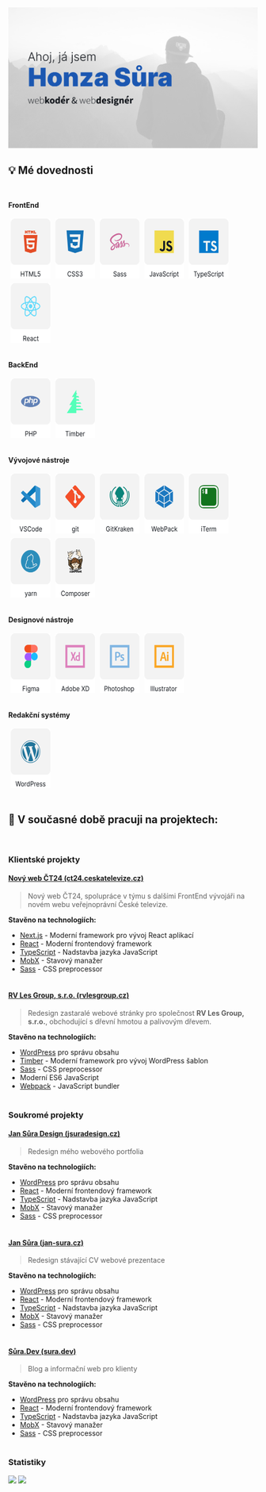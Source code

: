 <picture>
  <source media="(prefers-color-scheme: dark)" srcset="https://github.com/jsuradesign/jsuradesign/blob/master/assets/hero-bg-dark.png?raw=true">
  <img src="https://github.com/jsuradesign/jsuradesign/blob/master/assets/hero-bg-light.png?raw=true">
</picture>

<br />

## 💡 Mé dovednosti

<br />

**FrontEnd**

<div>
    <picture>
        <source media="(prefers-color-scheme: dark)" srcset="https://github.com/jsuradesign/jsuradesign/blob/master/assets/html-dark.svg?raw=true">
        <img align="left" src="https://github.com/jsuradesign/jsuradesign/blob/master/assets/html-light.svg?raw=true" title="HTML5" vspace="5" hspace="5" width="80" height="120">
    </picture>
    <picture>
        <source media="(prefers-color-scheme: dark)" srcset="https://github.com/jsuradesign/jsuradesign/blob/master/assets/css-dark.svg?raw=true">
        <img align="left" src="https://github.com/jsuradesign/jsuradesign/blob/master/assets/css-light.svg?raw=true" title="CSS" vspace="5" hspace="5" width="80" height="120">
    </picture>
    <picture>
        <source media="(prefers-color-scheme: dark)" srcset="https://github.com/jsuradesign/jsuradesign/blob/master/assets/sass-dark.svg?raw=true">
        <img align="left" src="https://github.com/jsuradesign/jsuradesign/blob/master/assets/sass-light.svg?raw=true" title="Sass" vspace="5" hspace="5" width="80" height="120">
    </picture>
    <picture>
        <source media="(prefers-color-scheme: dark)" srcset="https://github.com/jsuradesign/jsuradesign/blob/master/assets/javascript-dark.svg?raw=true">
        <img align="left" src="https://github.com/jsuradesign/jsuradesign/blob/master/assets/javascript-light.svg?raw=true" title="JavaScript" vspace="5" hspace="5" width="80" height="120">
    </picture>
    <picture>
        <source media="(prefers-color-scheme: dark)" srcset="https://github.com/jsuradesign/jsuradesign/blob/master/assets/typescript-dark.svg?raw=true">
        <img align="left" src="https://github.com/jsuradesign/jsuradesign/blob/master/assets/typescript-light.svg?raw=true" title="TypeScript" vspace="5" hspace="5" width="80" height="120">
    </picture>
    <picture>
        <source media="(prefers-color-scheme: dark)" srcset="https://github.com/jsuradesign/jsuradesign/blob/master/assets/react-dark.svg?raw=true">
        <img align="left" src="https://github.com/jsuradesign/jsuradesign/blob/master/assets/react-light.svg?raw=true" title="React" vspace="5" hspace="5" width="80" height="120">
    </picture>
</div>
<br clear="left"/>
<br />

**BackEnd**

<div>
    <picture>
        <source media="(prefers-color-scheme: dark)" srcset="https://github.com/jsuradesign/jsuradesign/blob/master/assets/php-dark.svg?raw=true">
        <img align="left" src="https://github.com/jsuradesign/jsuradesign/blob/master/assets/php-light.svg?raw=true" title="PHP" vspace="5" hspace="5" width="80" height="120">
    </picture>
    <picture>
        <source media="(prefers-color-scheme: dark)" srcset="https://github.com/jsuradesign/jsuradesign/blob/master/assets/timber-dark.svg?raw=true">
        <img align="left" src="https://github.com/jsuradesign/jsuradesign/blob/master/assets/timber-light.svg?raw=true" title="Timber" vspace="5" hspace="5" width="80" height="120">
    </picture>
</div>
<br clear="left"/>
<br />

**Vývojové nástroje**

<div>
    <picture>
        <source media="(prefers-color-scheme: dark)" srcset="https://github.com/jsuradesign/jsuradesign/blob/master/assets/vscode-dark.svg?raw=true">
        <img align="left" src="https://github.com/jsuradesign/jsuradesign/blob/master/assets/vscode-light.svg?raw=true" title="Visual Studio Code" vspace="5" hspace="5" width="80" height="120">
    </picture>
    <picture>
        <source media="(prefers-color-scheme: dark)" srcset="https://github.com/jsuradesign/jsuradesign/blob/master/assets/git-dark.svg?raw=true">
        <img align="left" src="https://github.com/jsuradesign/jsuradesign/blob/master/assets/git-light.svg?raw=true" title="git" vspace="5" hspace="5" width="80" height="120">
    </picture>
    <picture>
        <source media="(prefers-color-scheme: dark)" srcset="https://github.com/jsuradesign/jsuradesign/blob/master/assets/gitkraken-dark.svg?raw=true">
        <img align="left" src="https://github.com/jsuradesign/jsuradesign/blob/master/assets/gitkraken-light.svg?raw=true" title="GitKraken" vspace="5" hspace="5" width="80" height="120">
    </picture>
    <picture>
        <source media="(prefers-color-scheme: dark)" srcset="https://github.com/jsuradesign/jsuradesign/blob/master/assets/webpack-dark.svg?raw=true">
        <img align="left" src="https://github.com/jsuradesign/jsuradesign/blob/master/assets/webpack-light.svg?raw=true" title="WebPack" vspace="5" hspace="5" width="80" height="120">
    </picture>
    <picture>
        <source media="(prefers-color-scheme: dark)" srcset="https://github.com/jsuradesign/jsuradesign/blob/master/assets/iterm-dark.svg?raw=true">
        <img align="left" src="https://github.com/jsuradesign/jsuradesign/blob/master/assets/iterm-light.svg?raw=true" title="iTerm2" vspace="5" hspace="5" width="80" height="120">
    </picture>
    <picture>
        <source media="(prefers-color-scheme: dark)" srcset="https://github.com/jsuradesign/jsuradesign/blob/master/assets/yarn-dark.svg?raw=true">
        <img align="left" src="https://github.com/jsuradesign/jsuradesign/blob/master/assets/yarn-light.svg?raw=true" title="yarn" vspace="5" hspace="5" width="80" height="120">
    </picture>
    <picture>
        <source media="(prefers-color-scheme: dark)" srcset="https://github.com/jsuradesign/jsuradesign/blob/master/assets/composer-dark.svg?raw=true">
        <img align="left" src="https://github.com/jsuradesign/jsuradesign/blob/master/assets/composer-light.svg?raw=true" title="Composer" vspace="5" hspace="5" width="80" height="120">
    </picture>
</div>
<br clear="left"/>
<br />

**Designové nástroje**

<div>
    <picture>
        <source media="(prefers-color-scheme: dark)" srcset="https://github.com/jsuradesign/jsuradesign/blob/master/assets/figma-dark.svg?raw=true">
        <img align="left" src="https://github.com/jsuradesign/jsuradesign/blob/master/assets/figma-light.svg?raw=true" title="Figma" vspace="5" hspace="5" width="80" height="120">
    </picture>
    <picture>
        <source media="(prefers-color-scheme: dark)" srcset="https://github.com/jsuradesign/jsuradesign/blob/master/assets/xd-dark.svg?raw=true">
        <img align="left" src="https://github.com/jsuradesign/jsuradesign/blob/master/assets/xd-light.svg?raw=true" title="Adobe XD" vspace="5" hspace="5" width="80" height="120">
    </picture>
    <picture>
        <source media="(prefers-color-scheme: dark)" srcset="https://github.com/jsuradesign/jsuradesign/blob/master/assets/photoshop-dark.svg?raw=true">
        <img align="left" src="https://github.com/jsuradesign/jsuradesign/blob/master/assets/photoshop-light.svg?raw=true" title="Adobe Photoshop" vspace="5" hspace="5" width="80" height="120">
    </picture>
    <picture>
        <source media="(prefers-color-scheme: dark)" srcset="https://github.com/jsuradesign/jsuradesign/blob/master/assets/illustrator-dark.svg?raw=true">
        <img align="left" src="https://github.com/jsuradesign/jsuradesign/blob/master/assets/illustrator-light.svg?raw=true" title="Adobe Illustrator" vspace="5" hspace="5" width="80" height="120">
    </picture>
</div>
<br clear="left"/>
<br />

**Redakční systémy**

<div>
    <picture>
        <source media="(prefers-color-scheme: dark)" srcset="https://github.com/jsuradesign/jsuradesign/blob/master/assets/wordpress-dark.svg?raw=true">
        <img align="left" src="https://github.com/jsuradesign/jsuradesign/blob/master/assets/wordpress-light.svg?raw=true" title="WordPress" vspace="5" hspace="5" width="80" height="120">
    </picture>
</div>
<br clear="left"/>
<br />

## 🔭 V současné době pracuji na projektech:

<br />

### **Klientské projekty**

#### [Nový web ČT24 (ct24.ceskatelevize.cz)](https://ct24.ceskatelevize.cz/)

> Nový web ČT24, spolupráce v týmu s dalšími FrontEnd vývojáři na novém webu veřejnoprávní České televize.

**Stavěno na technologiích:**

-   [Next.js](https://nextjs.org/) - Moderní framework pro vývoj React aplikací
-   [React](https://reactjs.org/) - Moderní frontendový framework
-   [TypeScript](https://www.typescriptlang.org/) - Nadstavba jazyka JavaScript
-   [MobX](https://mobx.js.org/) - Stavový manažer
-   [Sass](https://sass-lang.com/) - CSS preprocessor
    <br />
    <br />

#### [RV Les Group, s.r.o. (rvlesgroup.cz)](https://rvlesgroup.cz)

> Redesign zastaralé webové stránky pro společnost **RV Les Group, s.r.o.**, obchodující s dřevní hmotou a palivovým dřevem.

**Stavěno na technologiích:**

-   [WordPress](https://wordpress.org) pro správu obsahu
-   [Timber](https://www.upstatement.com/timber/) - Moderní framework pro vývoj WordPress šablon
-   [Sass](https://sass-lang.com/) - CSS preprocessor
-   Moderní ES6 JavaScript
-   [Webpack](https://webpack.js.org/) - JavaScript bundler
    <br /><br />

### **Soukromé projekty**

#### [Jan Sůra Design (jsuradesign.cz)](https://github.com/jsuradesign/jsuradesign.cz)

> Redesign mého webového portfolia

**Stavěno na technologiích:**

-   [WordPress](https://wordpress.org) pro správu obsahu
-   [React](https://reactjs.org/) - Moderní frontendový framework
-   [TypeScript](https://www.typescriptlang.org/) - Nadstavba jazyka JavaScript
-   [MobX](https://mobx.js.org/) - Stavový manažer
-   [Sass](https://sass-lang.com/) - CSS preprocessor
    <br /><br />

#### [Jan Sůra (jan-sura.cz)](https://jan-sura.cz)

> Redesign stávající CV webové prezentace

**Stavěno na technologiích:**

-   [WordPress](https://wordpress.org) pro správu obsahu
-   [React](https://reactjs.org/) - Moderní frontendový framework
-   [TypeScript](https://www.typescriptlang.org/) - Nadstavba jazyka JavaScript
-   [MobX](https://mobx.js.org/) - Stavový manažer
-   [Sass](https://sass-lang.com/) - CSS preprocessor
    <br /><br />

#### [Sůra.Dev (sura.dev)](https://sura.dev)

> Blog a informační web pro klienty

**Stavěno na technologiích:**

-   [WordPress](https://wordpress.org) pro správu obsahu
-   [React](https://reactjs.org/) - Moderní frontendový framework
-   [TypeScript](https://www.typescriptlang.org/) - Nadstavba jazyka JavaScript
-   [MobX](https://mobx.js.org/) - Stavový manažer
-   [Sass](https://sass-lang.com/) - CSS preprocessor
    <br />
    <br />

### Statistiky

<picture>
<source 
  srcset="https://github-readme-stats.vercel.app/api?username=jsuradesign&show_icons=true&theme=dark&locale=cs&hide=contribs&include_all_commits&count_private=true&include_all_commits=true&hide_border=true"
  media="(prefers-color-scheme: dark)"
/>
<source
  srcset="https://github-readme-stats.vercel.app/api?username=jsuradesign&show_icons=true&theme=light&locale=cs&hide=contribs&include_all_commits&count_private=true&include_all_commits=true&hide_border=true"
  media="(prefers-color-scheme: light), (prefers-color-scheme: no-preference)"
/>
<img src="https://github-readme-stats.vercel.app/api?username=jsuradesign&show_icons=true&locale=cs&hide=contribs&include_all_commits&count_private=true&include_all_commits=true&hide_border=true" />
</picture>

<picture>
<source 
  srcset="https://github-readme-stats.vercel.app/api/top-langs/?username=jsuradesign&layout=compact&theme=dark&locale=cs&hide_border=true"
  media="(prefers-color-scheme: dark)"
/>
<source
  srcset="https://github-readme-stats.vercel.app/api/top-langs/?username=jsuradesign&layout=compact&theme=light&locale=cs&hide_border=true"
  media="(prefers-color-scheme: light), (prefers-color-scheme: no-preference)"
/>
<img src="https://github-readme-stats.vercel.app/api/top-langs/?username=jsuradesign&layout=compact&locale=cs&hide_border=true" />
</picture>

<!--
<picture>
<source
  srcset="https://github-readme-stats.vercel.app/api/wakatime?username=@honza&locale=cs&theme=dark&hide_border=true"
  media="(prefers-color-scheme: dark)"
/>
<source
  srcset="https://github-readme-stats.vercel.app/api/wakatime?username=@honza&locale=cs&theme=light&hide_border=true"
  media="(prefers-color-scheme: light), (prefers-color-scheme: no-preference)"
/>
<img src="https://github-readme-stats.vercel.app/api/wakatime?username=@honza&locale=cs&hide_border=true" />
</picture>
-->

<!--

### Hi there 👋

**jsuradesign/jsuradesign** is a ✨ _special_ ✨ repository because its `README.md` (this file) appears on your GitHub profile.

Here are some ideas to get you started:

-   🔭 I’m currently working on ...
-   🌱 I’m currently learning ...
-   👯 I’m looking to collaborate on ...
-   🤔 I’m looking for help with ...
-   💬 Ask me about ...
-   📫 How to reach me: ...
-   😄 Pronouns: ...
-   ⚡ Fun fact: ...
    -->

